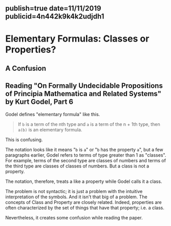 publish=true
date=11/11/2019
publicid=4n442k9k4k2udjdh1
---

# Elementary Formulas: Classes or Properties?
## A Confusion
## Reading "On Formally Undecidable Propositions of Principia Mathematica and Related Systems" by Kurt Godel, Part 6

Godel defines "elementary formula" like this.

> If `b` is a term of the nth type and `a` is a term of the n + 1th type, then `a(b)` is an elementary formula.

This is confusing.

The notation looks like it means "`b` is `a`" or "`b` has the property `a`", but a few paragraphs earlier, Godel refers to terms of type greater than 1 as "classes". For example, terms of the second type are classes of numbers and terms of the third type are classes of classes of numbers. But a class is not a property.

The notation, therefore, treats a like a property while Godel calls it a class.

The problem is not syntactic; it is just a problem with the intuitive interpretation of the symbols. And it isn't that big of a problem. The concepts of Class and Property are closely related. Indeed, properties are often characterized by the set of things that have that property; i.e. a class.

Nevertheless, it creates some confusion while reading the paper.
